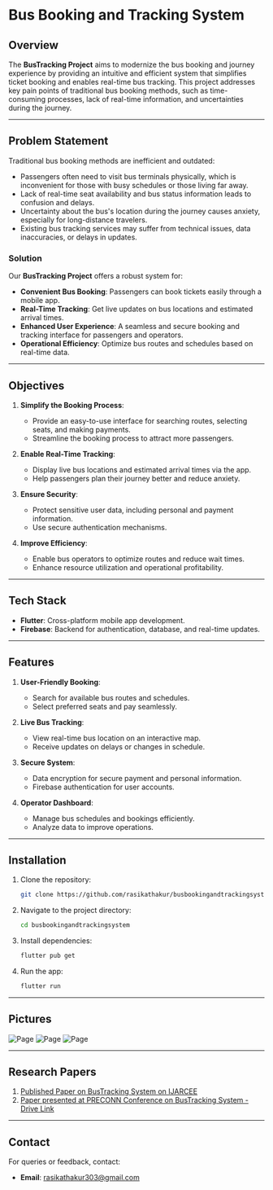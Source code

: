 # Bus Booking and Tracking System

## Overview
The **BusTracking Project** aims to modernize the bus booking and journey experience by providing an intuitive and efficient system that simplifies ticket booking and enables real-time bus tracking. This project addresses key pain points of traditional bus booking methods, such as time-consuming processes, lack of real-time information, and uncertainties during the journey.

---

## Problem Statement
Traditional bus booking methods are inefficient and outdated:
- Passengers often need to visit bus terminals physically, which is inconvenient for those with busy schedules or those living far away.
- Lack of real-time seat availability and bus status information leads to confusion and delays.
- Uncertainty about the bus's location during the journey causes anxiety, especially for long-distance travelers.
- Existing bus tracking services may suffer from technical issues, data inaccuracies, or delays in updates.

### Solution
Our **BusTracking Project** offers a robust system for:
- **Convenient Bus Booking**: Passengers can book tickets easily through a mobile app.
- **Real-Time Tracking**: Get live updates on bus locations and estimated arrival times.
- **Enhanced User Experience**: A seamless and secure booking and tracking interface for passengers and operators.
- **Operational Efficiency**: Optimize bus routes and schedules based on real-time data.

---

## Objectives
1. **Simplify the Booking Process**:
   - Provide an easy-to-use interface for searching routes, selecting seats, and making payments.
   - Streamline the booking process to attract more passengers.

2. **Enable Real-Time Tracking**:
   - Display live bus locations and estimated arrival times via the app.
   - Help passengers plan their journey better and reduce anxiety.

3. **Ensure Security**:
   - Protect sensitive user data, including personal and payment information.
   - Use secure authentication mechanisms.

4. **Improve Efficiency**:
   - Enable bus operators to optimize routes and reduce wait times.
   - Enhance resource utilization and operational profitability.

---

## Tech Stack
- **Flutter**: Cross-platform mobile app development.
- **Firebase**: Backend for authentication, database, and real-time updates.

---

## Features
1. **User-Friendly Booking**:
   - Search for available bus routes and schedules.
   - Select preferred seats and pay seamlessly.

2. **Live Bus Tracking**:
   - View real-time bus location on an interactive map.
   - Receive updates on delays or changes in schedule.

3. **Secure System**:
   - Data encryption for secure payment and personal information.
   - Firebase authentication for user accounts.

4. **Operator Dashboard**:
   - Manage bus schedules and bookings efficiently.
   - Analyze data to improve operations.

---

## Installation
1. Clone the repository:
   ```bash
   git clone https://github.com/rasikathakur/busbookingandtrackingsystem.git
   ```
2. Navigate to the project directory:
   ```bash
   cd busbookingandtrackingsystem
   ```
3. Install dependencies:
   ```bash
   flutter pub get
   ```
4. Run the app:
   ```bash
   flutter run
   ```

---

## Pictures
![Page](images/bt1.jpeg)
![Page](images/bt2.jpeg)
![Page](images/bt3.jpeg)

---

## Research Papers
1. [Published Paper on BusTracking System on IJARCEE](https://ijarcce.com/papers/online-bus-booking-and-tracking-system/) 
2. [Paper presented at PRECONN Conference on BusTracking System - Drive Link](https://docs.google.com/document/d/1t_XpI2vTaHhwvhfHSikx9vJsSMtiQQYI/edit?usp=sharing&ouid=107362093645788226897&rtpof=true&sd=true)

---

## Contact
For queries or feedback, contact:
- **Email**: rasikathakur303@gmail.com
